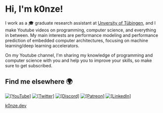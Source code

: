 # Hi, I'm k0nze!

I work as a 🎓 graduate research assistant at [Unversity of Tübingen](https://github.com/ekut-es), and I make Youtube videos on programming, computer science, and everything in between. My main interests are performance modeling and performance prediction of embedded computer architectures, focusing on machine learning/deep learning accelerators.

On my Youtube channel, I'm sharing my knowledge of programming and computer science with you and help you to improve your skills, so make sure to get subscribed.

## Find me elsewhere 🌍

[![`[YouTube]`](https://img.shields.io/badge/-k0nze%20builds-ff0000?logo=youtube&logoColor=white)](https://www.youtube.com/channel/UC3_SywgWxpEBIoKawK2E3MA) 
[![`[Twitter]`](https://img.shields.io/badge/-@k0nze_-1DA1F2?logo=twitter&logoColor=white)](https://twitter.com/k0nze_) 
[![`[Discord]`](https://img.shields.io/discord/713121297407672380.svg?label=&logo=discord&logoColor=ffffff&color=7389D8&labelColor=6A7EC2)](https://discord.k0nze.gg)
[![`[Patreon]`](https://img.shields.io/badge/-k0nze-f96854?logo=patreon&logoColor=white)](https://patreon.com/k0nze)
[![`[LinkedIn]`](https://img.shields.io/badge/LinkedIn-blue?style=flat&logo=linkedin&labelColor=blue)](https://www.linkedin.com/in/konstantin-luebeck/)

[k0nze.dev](https://k0nze.dev)